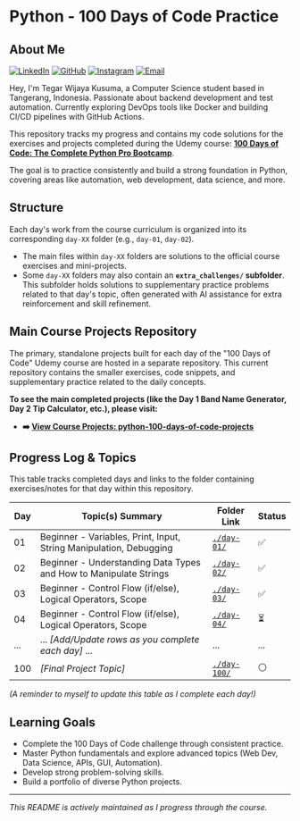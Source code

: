 # Python - 100 Days of Code Practice

## About Me

[![LinkedIn](https://img.shields.io/badge/LinkedIn-0077B5?style=for-the-badge&logo=linkedin&logoColor=white)](https://www.linkedin.com/in/tegar-wijaya-kusuma-591a881b9/)
[![GitHub](https://img.shields.io/badge/GitHub-100000?style=for-the-badge&logo=github&logoColor=white)](https://github.com/Coraa-12)
[![Instagram](https://img.shields.io/badge/Instagram-E4405F?style=for-the-badge&logo=instagram&logoColor=white)](https://www.instagram.com/tgr.wjya/)
[![Email](https://img.shields.io/badge/Email-D14836?style=for-the-badge&logo=gmail&logoColor=white)](mailto:tegarwijayakusuma2004@gmail.com)

Hey, I'm Tegar Wijaya Kusuma, a Computer Science student based in Tangerang, Indonesia. Passionate about backend development and test automation. Currently exploring DevOps tools like Docker and building CI/CD pipelines with GitHub Actions.

This repository tracks my progress and contains my code solutions for the exercises and projects completed during the Udemy course: **[100 Days of Code: The Complete Python Pro Bootcamp](https://www.udemy.com/course/100-days-of-code/)**.

The goal is to practice consistently and build a strong foundation in Python, covering areas like automation, web development, data science, and more.

## Structure

Each day's work from the course curriculum is organized into its corresponding `day-XX` folder (e.g., `day-01`, `day-02`).

* The main files within `day-XX` folders are solutions to the official course exercises and mini-projects.
* Some `day-XX` folders may also contain an **`extra_challenges/` subfolder**. This subfolder holds solutions to supplementary practice problems related to that day's topic, often generated with AI assistance for extra reinforcement and skill refinement.

## Main Course Projects Repository

The primary, standalone projects built for each day of the "100 Days of Code" Udemy course are hosted in a separate repository. This current repository contains the smaller exercises, code snippets, and supplementary practice related to the daily concepts.

**To see the main completed projects (like the Day 1 Band Name Generator, Day 2 Tip Calculator, etc.), please visit:**

* **➡️ [View Course Projects: python-100-days-of-code-projects](https://github.com/Coraa-12/python-100-days-of-code-projects)**

## Progress Log & Topics

This table tracks completed days and links to the folder containing exercises/notes for that day within this repository.

| Day | Topic(s) Summary                                         | Folder Link        | Status |
|-----|------------------------------------------------------------|--------------------|--------|
| 01 | Beginner - Variables, Print, Input, String Manipulation, Debugging | [`./day-01/`](./day-01/) | ✅     |
| 02 | Beginner - Understanding Data Types and How to Manipulate Strings | [`./day-02/`](./day-02/) | ✅     | 
| 03 | Beginner - Control Flow (if/else), Logical Operators, Scope | [`./day-03/`](./day-03/) | ✅     |
| 04 | Beginner - Control Flow (if/else), Logical Operators, Scope | [`./day-04/`](./day-03/) | ⏳     |
| ... | ... *[Add/Update rows as you complete each day]* ...      | ...                | ...    |
| 100 | *[Final Project Topic]* | [`./day-100/`](./day-100/)| ⚪     |

*(A reminder to myself to update this table as I complete each day!)*

## Learning Goals

* Complete the 100 Days of Code challenge through consistent practice.
* Master Python fundamentals and explore advanced topics (Web Dev, Data Science, APIs, GUI, Automation).
* Develop strong problem-solving skills.
* Build a portfolio of diverse Python projects.

---
*This README is actively maintained as I progress through the course.*
